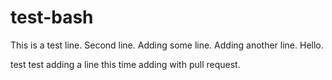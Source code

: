 # test-bash

This is a test line.
Second line.
Adding some line.
Adding another line.
Hello.

test test adding a line
this time adding with pull request.
